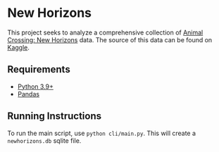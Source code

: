 # New Horizons
This project seeks to analyze a comprehensive collection of [Animal Crossing: New Horizons](https://en.wikipedia.org/wiki/Animal_Crossing:_New_Horizons) data.
The source of this data can be found on [Kaggle](https://www.kaggle.com/datasets/jessicali9530/animal-crossing-new-horizons-nookplaza-dataset).

## Requirements
* [Python 3.9+](https://www.python.org/)
* [Pandas](https://pandas.pydata.org/)

## Running Instructions
To run the main script, use `python cli/main.py`. This will create a `newhorizons.db` sqlite file.
